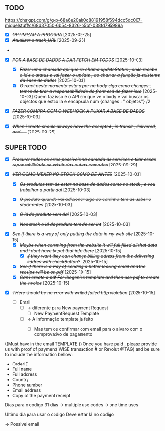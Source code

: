 ## TODO 

https://chatgpt.com/g/g-p-68a6e20ab0c88191958f694dcc5dc007-miguelstuff/c/68d37050-6b54-8326-b5bf-038fd795989a
* [X] ~~*OPTIMIZAR A PROCURA*~~ [2025-09-25] 
* [X] ~~*Atualizar o track_URL*~~ [2025-09-25]
* 
* [X] ~~*POR A BASE DE DADOS A DAR FETCH EM TODOS*~~ [2025-10-03] 
  * [X] ~~*Fazer uma chamada api que se chama updateStatus , onde recebe o id e o status e vai fazer o update , ao chamar a função ja existente da base de dados*~~ [2025-10-03]
  * [X] ~~*O react neste momento esta a por no body algo como changes , temos de tirar a responsabilidade do front end de fazer isso*~~ [2025-10-03]
    Quem faz isso é o API em que ve o body e vai buscar os objectos que estao la e encapsula num {changes : " objetos"}
    /2
* [X] ~~*FAZER COMPRA COM O WEBHOOK A PUXAR A BASE DE DADOS*~~ [2025-10-03]



* [X] ~~*When i create should allways have the accepted , in transit , delivered, and ....*~~ [2025-09-25]



## SUPER TODO
* [X] ~~*Procurar todos os erros possiveis na camada de services e tirar essas reponsabilidade se existir das outras camadas*~~ [2025-09-29]



* [X] ~~*VER COMO MEXER NO STOCK COMO DE ANTES*~~ [2025-10-03]
  * [X] ~~*Os produtos tem de estar na base de dados como no stock , e vou trabalhar a partir dai*~~ [2025-10-03]
  * [X] ~~*O produto quando vai adicionar algo ao carrinho tem de saber o stock antes*~~ [2025-10-03] 
  * [X] ~~*O id do produto vem dai*~~ [2025-10-03] 
  * [X] ~~*Nos stock o id do produto tem de ser int*~~ [2025-10-03] 


- [X] ~~*See if there is a way of only putting the data in my web site*~~ [2025-10-15]
  - [X] ~~*Maybe when comming from the website it will full filled all that data and i dont have to put that info there*~~ [2025-10-15]
    - [X] ~~*If they want they can change biiling adress from the delivering addres with checkButton?*~~ [2025-10-15] 
  - [X] ~~*See if there is a way of sending a better looking email and the receipe will be on pdf*~~ [2025-10-15] 
  - [X] ~~*Can i create a pdf For ibogenics template and then use pdf to create the invoice*~~ [2025-10-15]
* [X] ~~*THere should be no error with writed failed http violation*~~ [2025-10-15]
  

  


  - [ ] Email 
    - [ ] -> diferente para New payment Request
      * [ ] New PaymentRequest Template 
    - [ ] -> A informação template ja feito
      - [ ] Mas tem de confirmar com email para o alvaro com o comprovativo de pagamento 





((Must have in the email TEMPLATE ))
Once you have paid , please provide us with proof of payment( WISE transaction # or Revolut @TAG) 
and be sure to include the information bellow:
- OrderID 
- Full name
- Full address
- Country
- Phone number
- Email address
- Copy of the payment receipt



Dias para o codigo 31 dias 
-> multiple use codes
-> one time uses

Ultimo dia para usar o codigo 
Deve estar lá no codigo 

 -> Possivel email 
